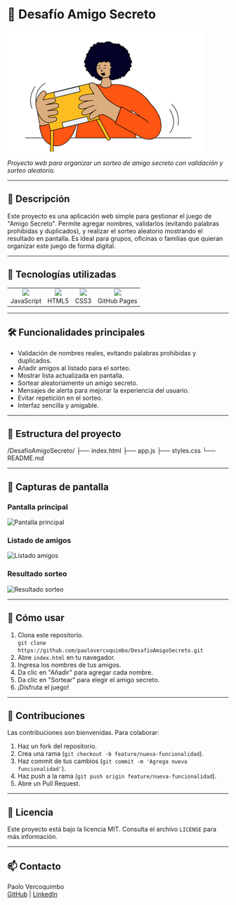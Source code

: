 # 🎁 Desafío Amigo Secreto

![Banner](amigo-secreto.png)

*Proyecto web para organizar un sorteo de amigo secreto con validación y sorteo aleatorio.*

---

## 📝 Descripción

Este proyecto es una aplicación web simple para gestionar el juego de "Amigo Secreto". Permite agregar nombres, validarlos (evitando palabras prohibidas y duplicados), y realizar el sorteo aleatorio mostrando el resultado en pantalla. Es ideal para grupos, oficinas o familias que quieran organizar este juego de forma digital.

---

## 🚀 Tecnologías utilizadas

<table>
  <tr>
    <td align="center"><img src="https://cdn-icons-png.flaticon.com/512/5968/5968292.png" width="50" /><br>JavaScript</td>
    <td align="center"><img src="https://cdn-icons-png.flaticon.com/512/732/732190.png" width="50" /><br>HTML5</td>
    <td align="center"><img src="https://cdn-icons-png.flaticon.com/512/732/732190.png" width="50" /><br>CSS3</td>
    <td align="center"><img src="https://cdn-icons-png.flaticon.com/512/25/25231.png" width="50" /><br>GitHub Pages</td>
  </tr>
</table>

---

## 🛠 Funcionalidades principales

- Validación de nombres reales, evitando palabras prohibidas y duplicados.
- Añadir amigos al listado para el sorteo.
- Mostrar lista actualizada en pantalla.
- Sortear aleatoriamente un amigo secreto.
- Mensajes de alerta para mejorar la experiencia del usuario.
- Evitar repetición en el sorteo.
- Interfaz sencilla y amigable.

---

## 📁 Estructura del proyecto

/DesafioAmigoSecreto/
├── index.html
├── app.js
├── styles.css
└── README.md


---

## 📸 Capturas de pantalla

### Pantalla principal

![Pantalla principal](https://user-images.githubusercontent.com/tu_usuario/captura_pantalla_1.png)

### Listado de amigos

![Listado amigos](https://user-images.githubusercontent.com/tu_usuario/captura_pantalla_2.png)

### Resultado sorteo

![Resultado sorteo](https://user-images.githubusercontent.com/tu_usuario/captura_pantalla_3.png)

---

## 📌 Cómo usar

1. Clona este repositorio.  
   `git clone https://github.com/paolovercoquimbo/DesafioAmigoSecreto.git`  
2. Abre `index.html` en tu navegador.  
3. Ingresa los nombres de tus amigos.  
4. Da clic en "Añadir" para agregar cada nombre.  
5. Da clic en "Sortear" para elegir el amigo secreto.  
6. ¡Disfruta el juego!

---

## 🤝 Contribuciones

Las contribuciones son bienvenidas. Para colaborar:

1. Haz un fork del repositorio.  
2. Crea una rama (`git checkout -b feature/nueva-funcionalidad`).  
3. Haz commit de tus cambios (`git commit -m 'Agrega nueva funcionalidad'`).  
4. Haz push a la rama (`git push origin feature/nueva-funcionalidad`).  
5. Abre un Pull Request.

---

## 📄 Licencia

Este proyecto está bajo la licencia MIT. Consulta el archivo `LICENSE` para más información.

---

## 📫 Contacto

Paolo Vercoquimbo  
[GitHub](https://github.com/paolovercoquimbo) | [LinkedIn]([https://linkedin.com/in/paolovercoquimbo](https://www.linkedin.com/in/paolo-vergara-a0629365/))



